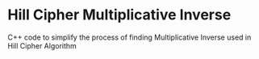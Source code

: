 # Hill Cipher Multiplicative Inverse
C++ code to simplify the process of finding Multiplicative Inverse used in Hill Cipher Algorithm
